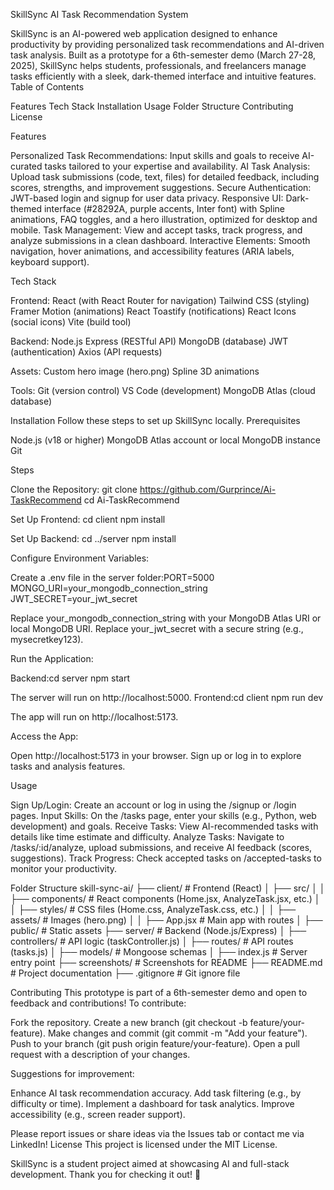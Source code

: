 SkillSync AI Task Recommendation System

SkillSync is an AI-powered web application designed to enhance productivity by providing personalized task recommendations and AI-driven task analysis. Built as a prototype for a 6th-semester demo (March 27-28, 2025), SkillSync helps students, professionals, and freelancers manage tasks efficiently with a sleek, dark-themed interface and intuitive features.
Table of Contents

Features
Tech Stack
Installation
Usage
Folder Structure
Contributing
License

Features

Personalized Task Recommendations: Input skills and goals to receive AI-curated tasks tailored to your expertise and availability.
AI Task Analysis: Upload task submissions (code, text, files) for detailed feedback, including scores, strengths, and improvement suggestions.
Secure Authentication: JWT-based login and signup for user data privacy.
Responsive UI: Dark-themed interface (#28292A, purple accents, Inter font) with Spline animations, FAQ toggles, and a hero illustration, optimized for desktop and mobile.
Task Management: View and accept tasks, track progress, and analyze submissions in a clean dashboard.
Interactive Elements: Smooth navigation, hover animations, and accessibility features (ARIA labels, keyboard support).

Tech Stack

Frontend:
React (with React Router for navigation)
Tailwind CSS (styling)
Framer Motion (animations)
React Toastify (notifications)
React Icons (social icons)
Vite (build tool)

Backend:
Node.js
Express (RESTful API)
MongoDB (database)
JWT (authentication)
Axios (API requests)

Assets:
Custom hero image (hero.png)
Spline 3D animations

Tools:
Git (version control)
VS Code (development)
MongoDB Atlas (cloud database)

Installation
Follow these steps to set up SkillSync locally.
Prerequisites

Node.js (v18 or higher)
MongoDB Atlas account or local MongoDB instance
Git

Steps

Clone the Repository:
git clone https://github.com/Gurprince/Ai-TaskRecommend
cd Ai-TaskRecommend

Set Up Frontend:
cd client
npm install

Set Up Backend:
cd ../server
npm install

Configure Environment Variables:

Create a .env file in the server folder:PORT=5000
MONGO_URI=your_mongodb_connection_string
JWT_SECRET=your_jwt_secret

Replace your_mongodb_connection_string with your MongoDB Atlas URI or local MongoDB URI.
Replace your_jwt_secret with a secure string (e.g., mysecretkey123).

Run the Application:

Backend:cd server
npm start

The server will run on http://localhost:5000.
Frontend:cd client
npm run dev

The app will run on http://localhost:5173.

Access the App:

Open http://localhost:5173 in your browser.
Sign up or log in to explore tasks and analysis features.


Usage

Sign Up/Login: Create an account or log in using the /signup or /login pages.
Input Skills: On the /tasks page, enter your skills (e.g., Python, web development) and goals.
Receive Tasks: View AI-recommended tasks with details like time estimate and difficulty.
Analyze Tasks: Navigate to /tasks/:id/analyze, upload submissions, and receive AI feedback (scores, suggestions).
Track Progress: Check accepted tasks on /accepted-tasks to monitor your productivity.

Folder Structure
skill-sync-ai/
├── client/                    # Frontend (React)
│   ├── src/
│   │   ├── components/       # React components (Home.jsx, AnalyzeTask.jsx, etc.)
│   │   ├── styles/           # CSS files (Home.css, AnalyzeTask.css, etc.)
│   │   ├── assets/           # Images (hero.png)
│   │   ├── App.jsx           # Main app with routes
│   ├── public/               # Static assets
├── server/                    # Backend (Node.js/Express)
│   ├── controllers/          # API logic (taskController.js)
│   ├── routes/               # API routes (tasks.js)
│   ├── models/               # Mongoose schemas
│   ├── index.js              # Server entry point
├── screenshots/               # Screenshots for README
├── README.md                  # Project documentation
├── .gitignore                 # Git ignore file

Contributing
This prototype is part of a 6th-semester demo and open to feedback and contributions! To contribute:

Fork the repository.
Create a new branch (git checkout -b feature/your-feature).
Make changes and commit (git commit -m "Add your feature").
Push to your branch (git push origin feature/your-feature).
Open a pull request with a description of your changes.

Suggestions for improvement:

Enhance AI task recommendation accuracy.
Add task filtering (e.g., by difficulty or time).
Implement a dashboard for task analytics.
Improve accessibility (e.g., screen reader support).

Please report issues or share ideas via the Issues tab or contact me via LinkedIn!
License
This project is licensed under the MIT License.

SkillSync is a student project aimed at showcasing AI and full-stack development. Thank you for checking it out! 🚀
